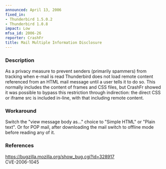 ```yaml
---
announced: April 13, 2006
fixed_in:
- Thunderbird 1.5.0.2
- Thunderbird 1.0.8
impact: Low
mfsa_id: 2006-26
reporter: CrashFr
title: Mail Multiple Information Disclosure
---
```


<h3>Description</h3>

<p>As a privacy measure to prevent senders (primarily spammers)
from tracking when e-mail is read Thunderbird does not load
remote content referenced from an HTML mail message until a
user tells it to do so. This normally includes the content of
frames and CSS files, but CrashFr showed it was possible to
bypass this restriction through indirection: the direct
CSS or iframe src is included in-line, with that including
remote content.</p>

<h3>Workaround</h3>

<p>Switch the "view message body as..." choice to "Simple HTML" or
"Plain text". Or for POP mail, after downloading the mail
switch to offline mode before reading any of it.</p>

<h3>References</h3>

<p><a href="https://bugzilla.mozilla.org/show_bug.cgi?id=328917">
https://bugzilla.mozilla.org/show_bug.cgi?id=328917</a><br/>
CVE-2006-1045</p>



